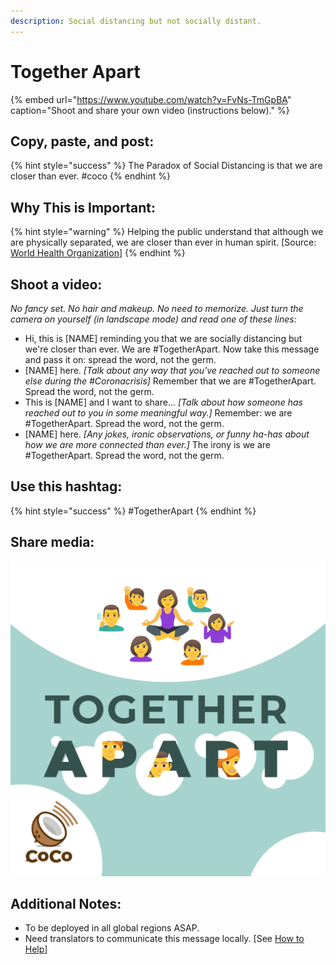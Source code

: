 ```yaml
---
description: Social distancing but not socially distant.
---
```


# Together Apart

{% embed url="https://www.youtube.com/watch?v=FvNs-TmGpBA" caption="Shoot and share your own video \(instructions below\)." %}

## Copy, paste, and post:

{% hint style="success" %}
The Paradox of Social Distancing is that we are closer than ever. \#coco
{% endhint %}

## Why This is Important:

{% hint style="warning" %}
Helping the public understand that although we are physically separated, we are closer than ever in human spirit. \[Source: [World Health Organization](https://www.who.int/publications-detail/outbreak-communication-best-practices-for-communicating-with-the-public-during-an-outbreak)\]
{% endhint %}

## Shoot a video:

_No fancy set. No hair and makeup. No need to memorize. Just turn the camera on yourself \(in landscape mode\) and read one of these lines:_

* Hi, this is \[NAME\] reminding you that we are socially distancing but we're closer than ever. We are \#TogetherApart. Now take this message and pass it on: spread the word, not the germ. 
* \[NAME\] here. _\[Talk about any way that you've reached out to someone else during the \#Coronacrisis\]_ Remember that we are \#TogetherApart. Spread the word, not the germ. 
* This is \[NAME\] and I want to share... _\[Talk about how someone has reached out to you in some meaningful way.\]_ Remember: we are \#TogetherApart. Spread the word, not the germ. 
* \[NAME\] here. _\[Any jokes, ironic observations, or funny ha-has about how we are more connected than ever.\]_ The irony is we are \#TogetherApart. Spread the word, not the germ.

## Use this hashtag:

{% hint style="success" %}
\#TogetherApart
{% endhint %}

## Share media:

![](../.gitbook/assets/together-apart.png)

## Additional Notes:

* To be deployed in all global regions ASAP.
* Need translators to communicate this message locally. \[See [How to Help](../how-to-help.md)\]

